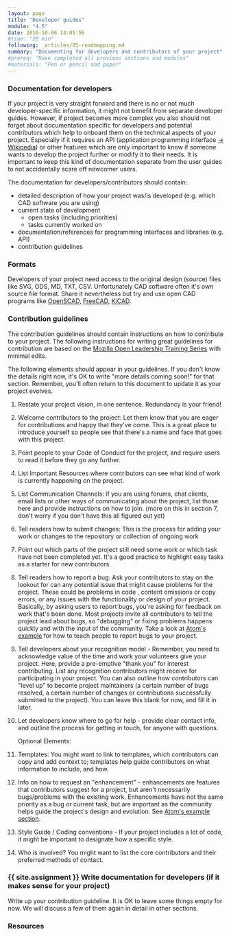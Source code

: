 ```yaml
---
layout: page
title: "Developer guides"
module: "4.5"
date: 2016-10-06 14:05:56
#time: "20 min"
following: _articles/05-roadmapping.md
summary: "Documenting for developers and contributors of your project"
#prereq: "Have completed all previous sections and modules"
#materials: "Pen or pencil and paper"
---
```

### Documentation for developers
If your project is very straight forward and there is no or not much developer-specific information, it might not benefit from separate developer guides. However, if project becomes more complex you also should not forget about documentation specific for developers and potential contributors which help to onboard them on the technical aspects of your project. Especially if it requires an API (application programming interface [-> Wikipedia](https://en.wikipedia.org/wiki/API)) or other features which are only important to know if someone wants to develop the project further or modify it to their needs. It is important to keep this kind of documentation separate from the user guides to not accidentally scare off newcomer users.

The documentation for developers/contributors should contain:
- detailed description of how your project was/is developed (e.g. which CAD software you are using)
- current state of development
  - open tasks (including priorities)
  - tasks currently worked on
- documentation/references for programming interfaces and libraries (e.g. API)
- contribution guidelines

### Formats
Developers of your project need access to the original design (source) files like SVG, ODS, MD, TXT, CSV. Unfortunately CAD software often it's own source file format. Share it nevertheless but try and use open CAD programs like [OpenSCAD](https://openscad.org/), [FreeCAD](https://www.freecadweb.org/), [KiCAD](https://www.kicad.org/).

### Contribution guidelines
The contribution guidelines should contain instructions on how to contribute to your project. The following instructions for writing great guidelines for contribution are based on the [Mozilla Open Leadership Training Series](https://mozilla.github.io/open-leadership-training-series/) with minimal edits.

The following elements should appear in your guidelines. If you don't know the details right now, it's OK to write "more details coming soon!" for that section. Remember, you'll often return to this document to update it as your project evolves.

1.  Restate your project vision, in one sentence. Redundancy is your friend!
2.  Welcome contributors to the project: Let them know that you are eager for contributions and happy that they've come. This is a great place to introduce yourself so people see that there's a name and face that goes with this project.
3.  Point people to your Code of Conduct for the project, and require users to read it before they go any further.
4.  List Important Resources where contributors can see what kind of work is currently happening on the project.
6.  List Communication Channels: if you are using forums, chat clients, email lists or other ways of communicating about the project, list those here and provide instructions on how to join. (more on this in section 7, don't worry if you don't have this all figured out yet)
7.  Tell readers how to submit changes: This is the process for adding your work or changes to the repository or collection of ongoing work
8.  Point out which parts of the project still need some work or which task have not been completed yet. It's a good practice to highlight easy tasks as a starter for new contributors.
9.  Tell readers how to report a bug: Ask your contributors to stay on the lookout for can any potential issue that might cause problems for the project. These could be problems in code , content omissions or copy errors, or any issues with the functionality or design of your project. Basically, by asking users to report bugs, you're asking for feedback on work that's been done. Most projects invite all contributors to tell the project lead about bugs, so "debugging" or fixing problems happens quickly and with the input of the community. Take a look at [Atom's example](https://github.com/atom/atom/blob/master/CONTRIBUTING.md#reporting-bugs) for how to teach people to report bugs to your project.
10. Tell developers about your recognition model - Remember, you need to acknowledge value of the time and work your volunteers give your project. Here, provide a pre-emptive "thank you" for interest contributing. List any recognition contributors might receive for participating in your project. You can also outline how contributors can "level up" to become project maintainers (a certain number of bugs resolved, a certain number of changes or contributions successfully submitted to the project). You can leave this blank for now, and fill it in later.
11. Let developers know where to go for help - provide clear contact info, and outline the process for getting in touch, for anyone with questions.

    Optional Elements:

12.  Templates: You might want to link to templates, which contributors can copy and add context to; templates help guide contributors on what information to include, and how.
13.  Info on how to request an "enhancement" - enhancements are features that contributors suggest for a project, but aren't necessarily bugs/problems with the existing work. Enhancements have not the same priority as a bug or current task, but are important as the community helps guide the project's design and evolution. See [Atom's example section](https://github.com/atom/atom/blob/master/CONTRIBUTING.md#suggesting-enhancements).
14.  Style Guide / Coding conventions - If your project includes a lot of code, it might be important to designate how a specific style.
15.  Who is involved? You might want to list the core contributors and their preferred methods of contact.

### {{ site.assignment }} Write documentation for developers (if it makes sense for your project)

Write up your contribution guideline. It is OK to leave some things empty for now. We will discuss a few of them again in detail in other sections.

### Resources
